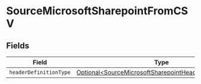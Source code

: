 # SourceMicrosoftSharepointFromCSV


## Fields

| Field                                                                                                                            | Type                                                                                                                             | Required                                                                                                                         | Description                                                                                                                      |
| -------------------------------------------------------------------------------------------------------------------------------- | -------------------------------------------------------------------------------------------------------------------------------- | -------------------------------------------------------------------------------------------------------------------------------- | -------------------------------------------------------------------------------------------------------------------------------- |
| `headerDefinitionType`                                                                                                           | [Optional\<SourceMicrosoftSharepointHeaderDefinitionType>](../../models/shared/SourceMicrosoftSharepointHeaderDefinitionType.md) | :heavy_minus_sign:                                                                                                               | N/A                                                                                                                              |